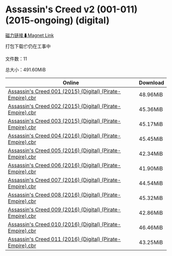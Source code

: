 # Assassin's Creed v2 (001-011) (2015-ongoing) (digital)

[磁力链接⬇Magnet Link](magnet:?xt=urn:btih:7f031d044f6f6e2e7e5178b1a315cb0e9864e7ff&dn=Assassin%27s%20Creed%20v2%20%28001-011%29%20%282015-ongoing%29%20%28digital%29)

打包下载📦仍在工事中

文件数：11

总大小：491.60MiB

Online | Download
--- | ---
[Assassin's Creed 001 (2015) (Digital) (Pirate-Empire).cbr](https://github.com/alicewish/markdown/blob/master/comic/Assassins-Creed-001-2015-Digital-Pirate-Empire-cbr.md) | 48.96MiB
[Assassin's Creed 002 (2015) (Digital) (Pirate-Empire).cbr](https://github.com/alicewish/markdown/blob/master/comic/Assassins-Creed-002-2015-Digital-Pirate-Empire-cbr.md) | 45.36MiB
[Assassin's Creed 003 (2015) (Digital) (Pirate-Empire).cbr](https://github.com/alicewish/markdown/blob/master/comic/Assassins-Creed-003-2015-Digital-Pirate-Empire-cbr.md) | 45.17MiB
[Assassin's Creed 004 (2016) (Digital) (Pirate-Empire).cbr](https://github.com/alicewish/markdown/blob/master/comic/Assassins-Creed-004-2016-Digital-Pirate-Empire-cbr.md) | 45.45MiB
[Assassin's Creed 005 (2016) (Digital) (Pirate-Empire).cbr](https://github.com/alicewish/markdown/blob/master/comic/Assassins-Creed-005-2016-Digital-Pirate-Empire-cbr.md) | 42.34MiB
[Assassin's Creed 006 (2016) (Digital) (Pirate-Empire).cbr](https://github.com/alicewish/markdown/blob/master/comic/Assassins-Creed-006-2016-Digital-Pirate-Empire-cbr.md) | 41.90MiB
[Assassin's Creed 007 (2016) (Digital) (Pirate-Empire).cbr](https://github.com/alicewish/markdown/blob/master/comic/Assassins-Creed-007-2016-Digital-Pirate-Empire-cbr.md) | 44.54MiB
[Assassin's Creed 008 (2016) (Digital) (Pirate-Empire).cbr](https://github.com/alicewish/markdown/blob/master/comic/Assassins-Creed-008-2016-Digital-Pirate-Empire-cbr.md) | 45.32MiB
[Assassin's Creed 009 (2016) (Digital) (Pirate-Empire).cbr](https://github.com/alicewish/markdown/blob/master/comic/Assassins-Creed-009-2016-Digital-Pirate-Empire-cbr.md) | 42.86MiB
[Assassin's Creed 010 (2016) (Digital) (Pirate-Empire).cbr](https://github.com/alicewish/markdown/blob/master/comic/Assassins-Creed-010-2016-Digital-Pirate-Empire-cbr.md) | 46.46MiB
[Assassin's Creed 011 (2016) (Digital) (Pirate-Empire).cbr](https://github.com/alicewish/markdown/blob/master/comic/Assassins-Creed-011-2016-Digital-Pirate-Empire-cbr.md) | 43.25MiB